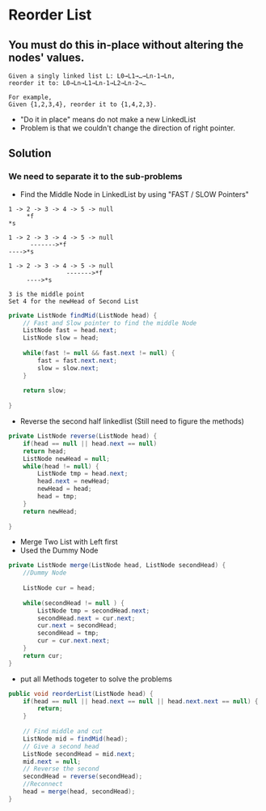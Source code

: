 # Reorder List

## You must do this in-place without altering the nodes' values.

```
Given a singly linked list L: L0→L1→…→Ln-1→Ln,
reorder it to: L0→Ln→L1→Ln-1→L2→Ln-2→…

For example,
Given {1,2,3,4}, reorder it to {1,4,2,3}.
```

- "Do it in place" means do not make a new LinkedList
- Problem is that we couldn't change the direction of right pointer.

## Solution
### We need to separate it to the sub-problems

- Find the Middle Node in LinkedList by using "FAST / SLOW Pointers"
```
1 -> 2 -> 3 -> 4 -> 5 -> null
     *f
*s

1 -> 2 -> 3 -> 4 -> 5 -> null
      ------->*f
---->*s

1 -> 2 -> 3 -> 4 -> 5 -> null
                ------->*f
     ---->*s

3 is the middle point 
Set 4 for the newHead of Second List

```

```java
private ListNode findMid(ListNode head) {
    // Fast and Slow pointer to find the middle Node 
    ListNode fast = head.next;
    ListNode slow = head;
    
    while(fast != null && fast.next != null) {
        fast = fast.next.next;
        slow = slow.next; 
    }
    
    return slow;
        
}
```

- Reverse the second half linkedlist
(Still need to figure the methods)
```java
private ListNode reverse(ListNode head) {
    if(head == null || head.next == null)
    return head;
    ListNode newHead = null;
    while(head != null) {
        ListNode tmp = head.next;
        head.next = newHead;
        newHead = head;
        head = tmp;
    }
    return newHead;
    
}
```

- Merge Two List with Left first
- Used the Dummy Node 
```java
private ListNode merge(ListNode head, ListNode secondHead) {
    //Dummy Node
    
    ListNode cur = head;
    
    while(secondHead != null ) {
        ListNode tmp = secondHead.next;
        secondHead.next = cur.next;
        cur.next = secondHead;
        secondHead = tmp;
        cur = cur.next.next;
    }
    return cur;        
}
```

- put all Methods togeter to solve the problems
```java
public void reorderList(ListNode head) {
    if(head == null || head.next == null || head.next.next == null) {
        return;
    } 
    
    // Find middle and cut
    ListNode mid = findMid(head);
    // Give a second head
    ListNode secondHead = mid.next;
    mid.next = null;
    // Reverse the second
    secondHead = reverse(secondHead);
    //Reconnect
    head = merge(head, secondHead);
}

```